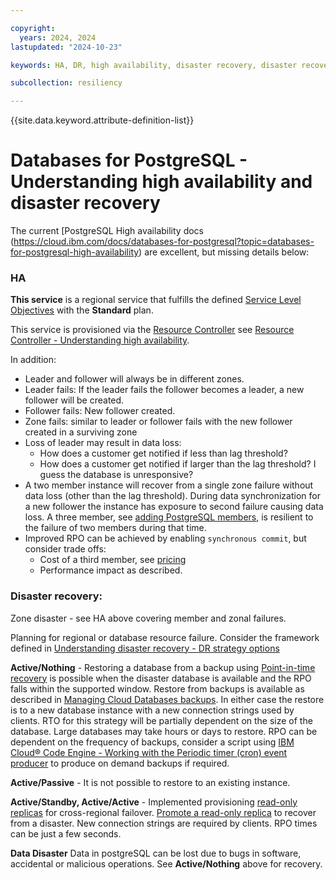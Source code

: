 ```yaml
---

copyright:
  years: 2024, 2024
lastupdated: "2024-10-23"

keywords: HA, DR, high availability, disaster recovery, disaster recovery plan, disaster event, recovery time objective, recovery point objective

subcollection: resiliency

---
```


{{site.data.keyword.attribute-definition-list}}

# Databases for PostgreSQL - Understanding high availability and disaster recovery

The current [PostgreSQL High availability docs (https://cloud.ibm.com/docs/databases-for-postgresql?topic=databases-for-postgresql-high-availability) are excellent, but missing details below:

### HA
**This service** is a regional service that fulfills the defined [Service Level Objectives](/docs/resiliency?topic=resiliency-slo) with the **Standard** plan.

This service is provisioned via the [Resource Controller](/apidocs/resource-controller/resource-controller) see [Resource Controller - Understanding high availability](/docs/doesnotexist).

In addition:
- Leader and follower will always be in different zones.
- Leader fails: If the leader fails the follower becomes a leader, a new follower will be created.
- Follower fails: New follower created.
- Zone fails: similar to leader or follower fails with the new follower created in a surviving zone
- Loss of leader may result in data loss:
  - How does a customer get notified if less than lag threshold?
  - How does a customer get notified if larger than the lag threshold?  I guess the database is unresponsive?
- A two member instance will recover from a single zone failure without data loss (other than the lag threshold). During data synchronization for a new follower the instance has exposure to second failure causing data loss. A three member, see [adding PostgreSQL members](/docs/databases-for-postgresql?topic=databases-for-postgresql-horizontal-scaling), is resilient to the failure of two members during that time.
- Improved RPO can be achieved by enabling `synchronous commit`, but consider trade offs:
  - Cost of a third member, see [pricing](/docs/databases-for-postgresql?topic=databases-for-postgresql-pricing)
  - Performance impact as described.

### Disaster recovery:
Zone disaster - see HA above covering member and zonal failures.

Planning for regional or database resource failure. Consider the framework defined in [Understanding disaster recovery - DR strategy options](/docs/resiliency?topic=resiliency-understanding-dr#dr-categories)

**Active/Nothing** - Restoring a database from a backup using [Point-in-time recovery](/docs/databases-for-postgresql?topic=databases-for-postgresql-pitr) is possible when the disaster database is available and the RPO falls within the supported window. Restore from backups is available as described in [Managing Cloud Databases backups](/docs/cloud-databases?topic=cloud-databases-dashboard-backups). In either case the restore is to a new database instance with a new connection strings used by clients. RTO for this strategy will be partially dependent on the size of the database. Large databases may take hours or days to restore. RPO can be dependent on the frequency of backups, consider a script using [IBM Cloud® Code Engine - Working with the Periodic timer (cron) event producer](/docs/codeengine?topic=codeengine-subscribe-cron) to produce on demand backups if required.

**Active/Passive** - It is not possible to restore to an existing instance.

**Active/Standby, Active/Active** - Implemented provisioning [read-only replicas](/docs/databases-for-postgresql?topic=databases-for-postgresql-read-only-replicas) for cross-regional failover. [Promote a read-only replica](/docs/databases-for-postgresql?topic=databases-for-postgresql-read-only-replicas&interface=ui#promoting-read-only-replica) to recover from a disaster. New connection strings are required by clients.  RPO times can be just a few seconds.

**Data Disaster**
Data in postgreSQL can be lost due to bugs in software, accidental or malicious operations. See **Active/Nothing** above for recovery.



